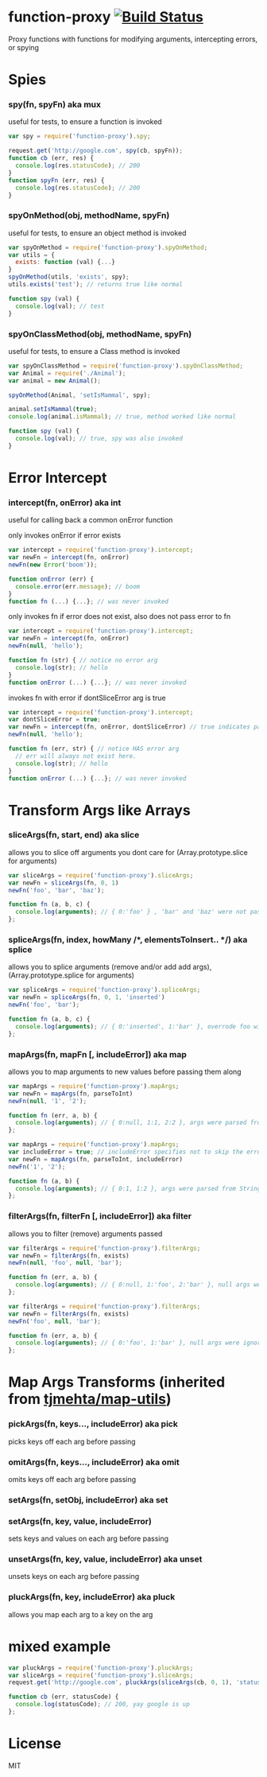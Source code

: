 function-proxy [![Build Status](https://travis-ci.org/tjmehta/function-proxy.png)](https://travis-ci.org/tjmehta/function-proxy)
==============

Proxy functions with functions for modifying arguments, intercepting errors, or spying

# Spies

### spy(fn, spyFn) aka mux

useful for tests, to ensure a function is invoked

```js
var spy = require('function-proxy').spy;

request.get('http://google.com', spy(cb, spyFn));
function cb (err, res) {
  console.log(res.statusCode); // 200
}
function spyFn (err, res) {
  console.log(res.statusCode); // 200
}
```

### spyOnMethod(obj, methodName, spyFn)

useful for tests, to ensure an object method is invoked

```js
var spyOnMethod = require('function-proxy').spyOnMethod;
var utils = {
  exists: function (val) {...}
}
spyOnMethod(utils, 'exists', spy);
utils.exists('test'); // returns true like normal

function spy (val) {
  console.log(val); // test
}
```

### spyOnClassMethod(obj, methodName, spyFn)

useful for tests, to ensure a Class method is invoked

```js
var spyOnClassMethod = require('function-proxy').spyOnClassMethod;
var Animal = require('./Animal');
var animal = new Animal();

spyOnMethod(Animal, 'setIsMammal', spy);

animal.setIsMammal(true);
console.log(animal.isMammal); // true, method worked like normal

function spy (val) {
  console.log(val); // true, spy was also invoked
}
```

# Error Intercept

### intercept(fn, onError) aka int

useful for calling back a common onError function

only invokes onError if error exists

```js
var intercept = require('function-proxy').intercept;
var newFn = intercept(fn, onError)
newFn(new Error('boom'));

function onError (err) {
  console.error(err.message); // boom
}
function fn (...) {...}; // was never invoked
```

only invokes fn if error does not exist, also does not pass error to fn

```js
var intercept = require('function-proxy').intercept;
var newFn = intercept(fn, onError)
newFn(null, 'hello');

function fn (str) { // notice no error arg
  console.log(str); // hello
}
function onError (...) {...}; // was never invoked
```

invokes fn with error if dontSliceError arg is true

```js
var intercept = require('function-proxy').intercept;
var dontSliceError = true;
var newFn = intercept(fn, onError, dontSliceError) // true indicates pass on error to fn
newFn(null, 'hello');

function fn (err, str) { // notice HAS error arg
  // err will always not exist here.
  console.log(str); // hello
}
function onError (...) {...}; // was never invoked
```

# Transform Args like Arrays

### sliceArgs(fn, start, end) aka slice

allows you to slice off arguments you dont care for (Array.prototype.slice for arguments)

```js
var sliceArgs = require('function-proxy').sliceArgs;
var newFn = sliceArgs(fn, 0, 1)
newFn('foo', 'bar', 'baz');

function fn (a, b, c) {
  console.log(arguments); // { 0:'foo' } , 'bar' and 'baz' were not passed
};
```

### spliceArgs(fn, index, howMany /*, elementsToInsert.. */) aka splice

allows you to splice arguments (remove and/or add add args), (Array.prototype.splice for arguments)

```js
var spliceArgs = require('function-proxy').spliceArgs;
var newFn = spliceArgs(fn, 0, 1, 'inserted')
newFn('foo', 'bar');

function fn (a, b, c) {
  console.log(arguments); // { 0:'inserted', 1:'bar' }, overrode foo with splice
};
```

### mapArgs(fn, mapFn [, includeError]) aka map

allows you to map arguments to new values before passing them along

```js
var mapArgs = require('function-proxy').mapArgs;
var newFn = mapArgs(fn, parseToInt)
newFn(null, '1', '2');

function fn (err, a, b) {
  console.log(arguments); // { 0:null, 1:1, 2:2 }, args were parsed from Strings to Integers
};
```

```js
var mapArgs = require('function-proxy').mapArgs;
var includeError = true; // includeError specifies not to skip the error arg (args[0])
var newFn = mapArgs(fn, parseToInt, includeError)
newFn('1', '2');

function fn (a, b) {
  console.log(arguments); // { 0:1, 1:2 }, args were parsed from Strings to Integers
};
```

### filterArgs(fn, filterFn [, includeError]) aka filter

allows you to filter (remove) arguments passed

```js
var filterArgs = require('function-proxy').filterArgs;
var newFn = filterArgs(fn, exists)
newFn(null, 'foo', null, 'bar');

function fn (err, a, b) {
  console.log(arguments); // { 0:null, 1:'foo', 2:'bar' }, null args were ignored
};
```

```js
var filterArgs = require('function-proxy').filterArgs;
var newFn = filterArgs(fn, exists)
newFn('foo', null, 'bar');

function fn (err, a, b) {
  console.log(arguments); // { 0:'foo', 1:'bar' }, null args were ignored
};
```

# Map Args Transforms (inherited from [tjmehta/map-utils](http://github.com/tjmehta/map-utils))

### pickArgs(fn, keys..., includeError) aka pick

picks keys off each arg before passing

### omitArgs(fn, keys..., includeError) aka omit

omits keys off each arg before passing

### setArgs(fn, setObj, includeError) aka set
### setArgs(fn, key, value, includeError)

sets keys and values on each arg before passing

### unsetArgs(fn, key, value, includeError) aka unset

unsets keys on each arg before passing

### pluckArgs(fn, key, includeError) aka pluck

allows you map each arg to a key on the arg

# mixed example

```js
var pluckArgs = require('function-proxy').pluckArgs;
var sliceArgs = require('function-proxy').sliceArgs;
request.get('http://google.com', pluckArgs(sliceArgs(cb, 0, 1), 'statusCode'));

function cb (err, statusCode) {
  console.log(statusCode); // 200, yay google is up
};
```

# License
MIT